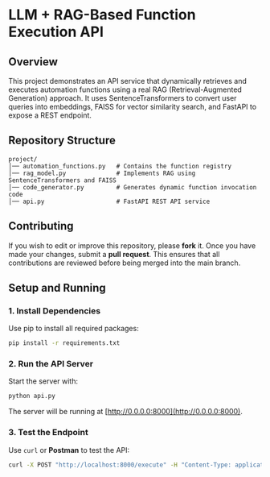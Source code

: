 # LLM + RAG-Based Function Execution API

## Overview

This project demonstrates an API service that dynamically retrieves and executes automation functions using a real RAG (Retrieval-Augmented Generation) approach. It uses SentenceTransformers to convert user queries into embeddings, FAISS for vector similarity search, and FastAPI to expose a REST endpoint.

## Repository Structure

```
project/
│── automation_functions.py   # Contains the function registry
│── rag_model.py              # Implements RAG using SentenceTransformers and FAISS
│── code_generator.py         # Generates dynamic function invocation code
│── api.py                    # FastAPI REST API service
```

## Contributing

If you wish to edit or improve this repository, please **fork** it. Once you have made your changes, submit a **pull request**. This ensures that all contributions are reviewed before being merged into the main branch.

## Setup and Running

### 1. Install Dependencies
Use pip to install all required packages:
```bash
pip install -r requirements.txt
```

### 2. Run the API Server
Start the server with:
```bash
python api.py
```
The server will be running at [http://0.0.0.0:8000](http://0.0.0.0:8000).

### 3. Test the Endpoint
Use `curl` or **Postman** to test the API:
```bash
curl -X POST "http://localhost:8000/execute" -H "Content-Type: application/json" -d '{"prompt": "Open Calculator"}'
